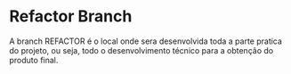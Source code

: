 # Refactor Branch

A branch REFACTOR é o local onde sera desenvolvida toda a parte pratica do projeto, ou seja, todo o desenvolvimento técnico para a obtenção do produto final.
